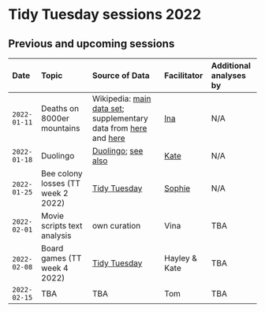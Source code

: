 # Tidy Tuesday sessions 2022

## Previous and upcoming sessions

| Date | Topic | Source of Data | Facilitator | Additional analyses by |
| :--- | :--- | :--- | :--- | :--- |
| `2022-01-11` | Deaths on 8000er mountains | Wikipedia: [main data set](https://en.wikipedia.org/wiki/List_of_deaths_on_eight-thousanders); supplementary data from [here](https://en.wikipedia.org/wiki/List_of_people_who_died_climbing_Mount_Everest) and [here](https://en.wikipedia.org/wiki/Eight-thousander) | [Ina](./2022-01-11/high_mountain_deaths_IBS.md) | N/A |
| `2022-01-18` | Duolingo | [Duolingo](https://docs.google.com/spreadsheets/d/1B_JFAT4W-XF5umi-ty1bHhrc8858Vi4AvwqziT9jF84/edit#gid=0); [see also](https://blog.duolingo.com/global-language-report-2020/) | [Kate](./2022-01-18/2022-01-18_duolingo_KR.md) | N/A |
| `2022-01-25` | Bee colony losses (TT week 2 2022) | [Tidy Tuesday](https://github.com/rfordatascience/tidytuesday/blob/master/data/2022/2022-01-11/readme.md) | [Sophie](./2022-01-25/2022-01-25_bee-colonies_SJ.md) | N/A |
| `2022-02-01` | Movie scripts text analysis | own curation | Vina | TBA |
| `2022-02-08` | Board games (TT week 4 2022) | [Tidy Tuesday](https://github.com/rfordatascience/tidytuesday/blob/master/data/2022/2022-01-25/readme.md) | Hayley & Kate | TBA |
| `2022-02-15` | TBA | TBA | Tom | TBA |
